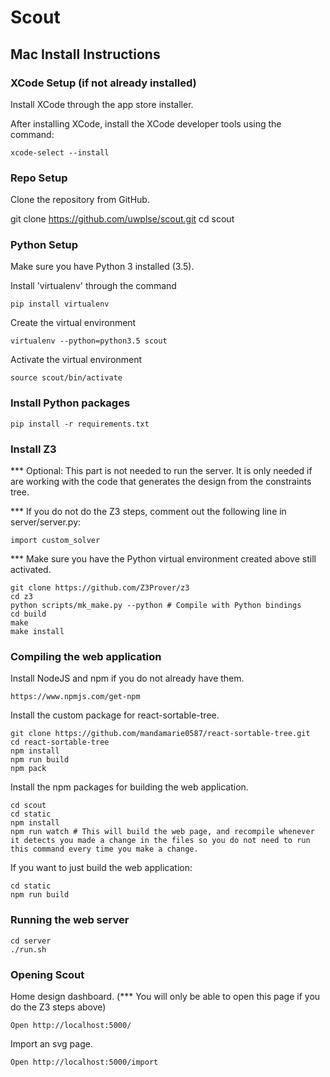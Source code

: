 # Scout

## Mac Install Instructions

### XCode Setup (**if not already installed**)
Install XCode through the app store installer. 

After installing XCode, install the XCode developer tools using the command: 
	
	xcode-select --install

### Repo Setup
Clone the repository from GitHub. 

   git clone https://github.com/uwplse/scout.git
   cd scout


### Python Setup 
Make sure you have Python 3 installed (3.5). 

Install 'virtualenv' through the command

	pip install virtualenv 

Create the virtual environment

	virtualenv --python=python3.5 scout

Activate the virtual environment

	source scout/bin/activate

### Install Python packages
    pip install -r requirements.txt


### Install Z3 
*** Optional: This part is not needed to run the server. It is only needed if are working with the code that generates the design from the constraints tree.

*** If you do not do the Z3 steps, comment out the following line in server/server.py: 
	
	import custom_solver

*** Make sure you have the Python virtual environment created above still activated. 

	git clone https://github.com/Z3Prover/z3
	cd z3
	python scripts/mk_make.py --python # Compile with Python bindings
	cd build
	make
	make install

### Compiling the web application
Install NodeJS and npm if you do not already have them. 

	https://www.npmjs.com/get-npm


Install the custom package for react-sortable-tree. 

	git clone https://github.com/mandamarie0587/react-sortable-tree.git
	cd react-sortable-tree
	npm install
	npm run build
	npm pack

Install the npm packages for building the web application. 

	cd scout 
	cd static
	npm install 
	npm run watch # This will build the web page, and recompile whenever it detects you made a change in the files so you do not need to run this command every time you make a change.  

If you want to just build the web application: 
	
	cd static 
	npm run build

### Running the web server
	cd server
	./run.sh

### Opening Scout
Home design dashboard. (*** You will only be able to open this page if you do the Z3 steps above)

	Open http://localhost:5000/

Import an svg page. 

	Open http://localhost:5000/import 